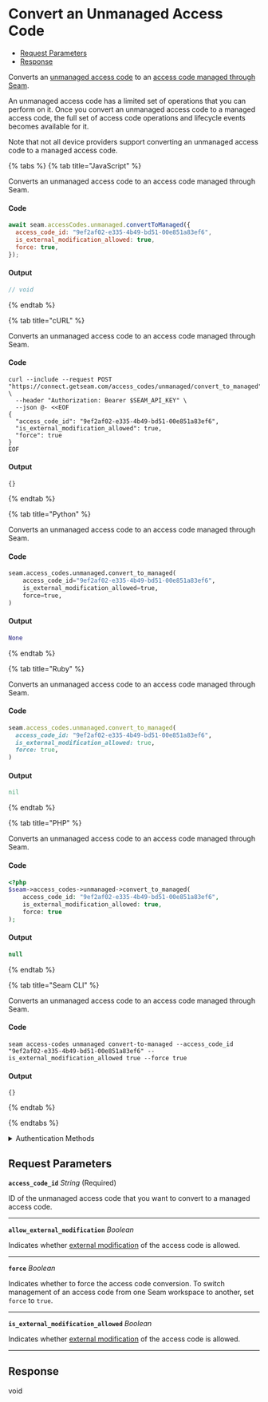 # Convert an Unmanaged Access Code

- [Request Parameters](#request-parameters)
- [Response](#response)

Converts an [unmanaged access code](https://docs.seam.co/latest/capability-guides/smart-locks/access-codes/migrating-existing-access-codes) to an [access code managed through Seam](https://docs.seam.co/latest/capability-guides/smart-locks/access-codes).

An unmanaged access code has a limited set of operations that you can perform on it. Once you convert an unmanaged access code to a managed access code, the full set of access code operations and lifecycle events becomes available for it.

Note that not all device providers support converting an unmanaged access code to a managed access code.


{% tabs %}
{% tab title="JavaScript" %}

Converts an unmanaged access code to an access code managed through Seam.

#### Code

```javascript
await seam.accessCodes.unmanaged.convertToManaged({
  access_code_id: "9ef2af02-e335-4b49-bd51-00e851a83ef6",
  is_external_modification_allowed: true,
  force: true,
});
```

#### Output

```javascript
// void
```
{% endtab %}

{% tab title="cURL" %}

Converts an unmanaged access code to an access code managed through Seam.

#### Code

```curl
curl --include --request POST "https://connect.getseam.com/access_codes/unmanaged/convert_to_managed" \
  --header "Authorization: Bearer $SEAM_API_KEY" \
  --json @- <<EOF
{
  "access_code_id": "9ef2af02-e335-4b49-bd51-00e851a83ef6",
  "is_external_modification_allowed": true,
  "force": true
}
EOF
```

#### Output

```curl
{}
```
{% endtab %}

{% tab title="Python" %}

Converts an unmanaged access code to an access code managed through Seam.

#### Code

```python
seam.access_codes.unmanaged.convert_to_managed(
    access_code_id="9ef2af02-e335-4b49-bd51-00e851a83ef6",
    is_external_modification_allowed=true,
    force=true,
)
```

#### Output

```python
None
```
{% endtab %}

{% tab title="Ruby" %}

Converts an unmanaged access code to an access code managed through Seam.

#### Code

```ruby
seam.access_codes.unmanaged.convert_to_managed(
  access_code_id: "9ef2af02-e335-4b49-bd51-00e851a83ef6",
  is_external_modification_allowed: true,
  force: true,
)
```

#### Output

```ruby
nil
```
{% endtab %}

{% tab title="PHP" %}

Converts an unmanaged access code to an access code managed through Seam.

#### Code

```php
<?php
$seam->access_codes->unmanaged->convert_to_managed(
    access_code_id: "9ef2af02-e335-4b49-bd51-00e851a83ef6",
    is_external_modification_allowed: true,
    force: true
);
```

#### Output

```php
null
```
{% endtab %}

{% tab title="Seam CLI" %}

Converts an unmanaged access code to an access code managed through Seam.

#### Code

```seam_cli
seam access-codes unmanaged convert-to-managed --access_code_id "9ef2af02-e335-4b49-bd51-00e851a83ef6" --is_external_modification_allowed true --force true
```

#### Output

```seam_cli
{}
```
{% endtab %}

{% endtabs %}


<details>

<summary>Authentication Methods</summary>

- API key
- Client session token
- Personal access token
  <br>Must also include the `seam-workspace` header in the request.

To learn more, see [Authentication](https://docs.seam.co/latest/api/authentication).
</details>

## Request Parameters

**`access_code_id`** *String* (Required)

ID of the unmanaged access code that you want to convert to a managed access code.

---

**`allow_external_modification`** *Boolean*

Indicates whether [external modification](https://docs.seam.co/latest/capability-guides/smart-locks/access-codes#external-modification) of the access code is allowed.

---

**`force`** *Boolean*

Indicates whether to force the access code conversion. To switch management of an access code from one Seam workspace to another, set `force` to `true`.

---

**`is_external_modification_allowed`** *Boolean*

Indicates whether [external modification](https://docs.seam.co/latest/capability-guides/smart-locks/access-codes#external-modification) of the access code is allowed.

---


## Response

void

